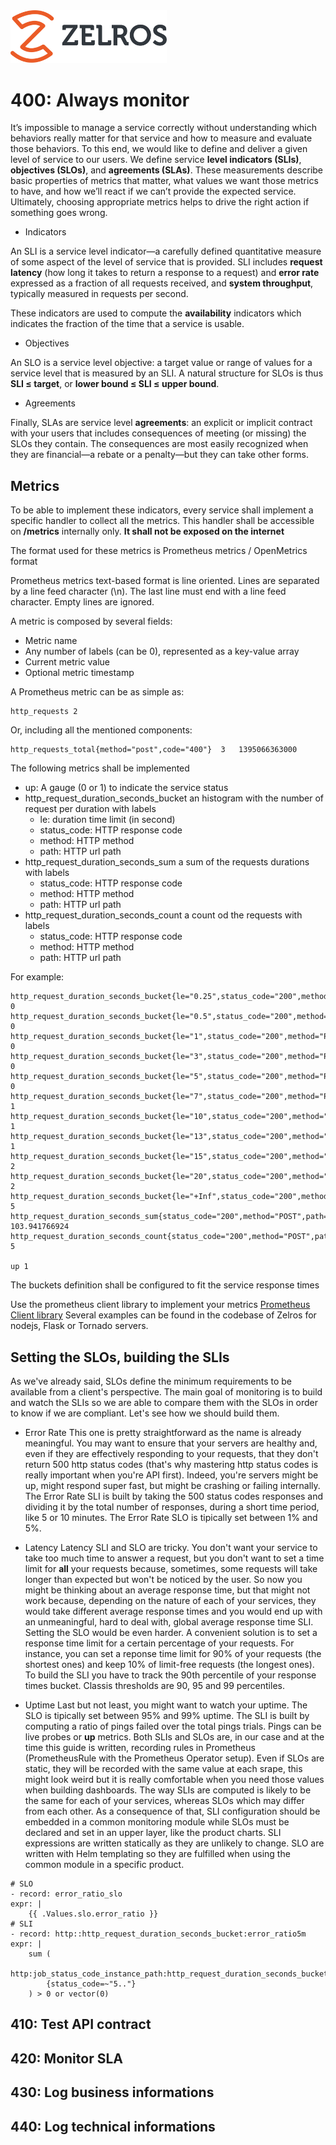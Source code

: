 <img src="./imgs/zelros.svg" width="250">

# 400: Always monitor

It’s impossible to manage a service correctly without understanding which behaviors really matter for that service 
and how to measure and evaluate those behaviors. To this end, we would like to define and deliver a given level of service to our users.
We define service **level indicators (SLIs)**, **objectives (SLOs)**, and **agreements (SLAs)**. 
These measurements describe basic properties of metrics that matter, what values we want those metrics to have, and how we’ll react if we can’t provide the expected service.
Ultimately, choosing appropriate metrics helps to drive the right action if something goes wrong.

- Indicators

An SLI is a service level indicator—a carefully defined quantitative measure of some aspect of the level of service that is provided.
SLI includes **request latency** (how long it takes to return a response to a request) and **error rate** expressed as a fraction of all requests received, 
and **system throughput**, typically measured in requests per second.

These indicators are used to compute the **availability** indicators which indicates the fraction of the time that a service is usable. 

- Objectives

An SLO is a service level objective: a target value or range of values for a service level that is measured by an SLI. 
A natural structure for SLOs is thus **SLI ≤ target**, or **lower bound ≤ SLI ≤ upper bound**.

- Agreements

Finally, SLAs are service level **agreements**: an explicit or implicit contract with your users that includes consequences of meeting (or missing) the SLOs they contain.
The consequences are most easily recognized when they are financial—a rebate or a penalty—but they can take other forms. 

## Metrics

To be able to implement these indicators, every service shall implement a specific handler to collect all the metrics.
This handler shall be accessible on **/metrics** internally only. **It shall not be exposed on the internet**

The format used for these metrics is Prometheus metrics / OpenMetrics format

Prometheus metrics text-based format is line oriented. Lines are separated by a line feed character (\n). 
The last line must end with a line feed character. Empty lines are ignored.

A metric is composed by several fields:
- Metric name
- Any number of labels (can be 0), represented as a key-value array
- Current metric value
- Optional metric timestamp

A Prometheus metric can be as simple as: 
```
http_requests 2
```
Or, including all the mentioned components:
```
http_requests_total{method="post",code="400"}  3   1395066363000
```

The following metrics shall be implemented
- up: A gauge (0 or 1) to indicate the service status
- http_request_duration_seconds_bucket an histogram with the number of request per duration with labels
    - le: duration time limit (in second)
    - status_code: HTTP response code
    - method: HTTP method
    - path: HTTP url path
- http_request_duration_seconds_sum a sum of the requests durations with labels
    - status_code: HTTP response code
    - method: HTTP method
    - path: HTTP url path
- http_request_duration_seconds_count a count od the requests with labels
    - status_code: HTTP response code
    - method: HTTP method
    - path: HTTP url path
    
For example:
```
http_request_duration_seconds_bucket{le="0.25",status_code="200",method="POST",path="/analyze"} 0
http_request_duration_seconds_bucket{le="0.5",status_code="200",method="POST",path="/analyze"} 0
http_request_duration_seconds_bucket{le="1",status_code="200",method="POST",path="/analyze"} 0
http_request_duration_seconds_bucket{le="3",status_code="200",method="POST",path="/analyze"} 0
http_request_duration_seconds_bucket{le="5",status_code="200",method="POST",path="/analyze"} 0
http_request_duration_seconds_bucket{le="7",status_code="200",method="POST",path="/analyze"} 1
http_request_duration_seconds_bucket{le="10",status_code="200",method="POST",path="/analyze"} 1
http_request_duration_seconds_bucket{le="13",status_code="200",method="POST",path="/analyze"} 1
http_request_duration_seconds_bucket{le="15",status_code="200",method="POST",path="/analyze"} 2
http_request_duration_seconds_bucket{le="20",status_code="200",method="POST",path="/analyze"} 2
http_request_duration_seconds_bucket{le="+Inf",status_code="200",method="POST",path="/analyze"} 5
http_request_duration_seconds_sum{status_code="200",method="POST",path="/analyze"} 103.941766924
http_request_duration_seconds_count{status_code="200",method="POST",path="/analyze"} 5

up 1
```
The buckets definition shall be configured to fit the service response times

Use the prometheus client library to implement your metrics [Prometheus Client library](https://prometheus.io/docs/instrumenting/clientlibs/)
Several examples can be found in the codebase of Zelros for nodejs, Flask or Tornado servers.

## Setting the SLOs, building the SLIs

As we've already said, SLOs define the minimum requirements to be available from a client's perspective. The main goal of monitoring is to build and watch the SLIs so we are able to compare them with the SLOs in order to know if we are compliant. Let's see how we should build them.

- Error Rate
This one is pretty straightforward as the name is already meaningful. You may want to ensure that your servers are healthy and, even if they are effectively responding to your requests, that they don't return 500 http status codes (that's why mastering http status codes is really important when you're API first). Indeed, you're servers might be up, might respond super fast, but might be crashing or failing internally.
The Error Rate SLI is built by taking the 500 status codes responses and dividing it by the total number of responses, during a short time period, like 5 or 10 minutes. The Error Rate SLO is tipically set between 1% and 5%.

- Latency
Latency SLI and SLO are tricky. You don't want your service to take too much time to answer a request, but you don't want to set a time limit for **all** your requests because, sometimes, some requests will take longer than expected but won't be noticed by the user.
So now you might be thinking about an average response time, but that might not work because, depending on the nature of each of your services, they would take different average response times and you would end up with an unmeaningful, hard to deal with, global average response time SLI. Setting the SLO would be even harder.
A convenient solution is to set a response time limit for a certain percentage of your requests. For instance, you can set a reponse time limit for 90% of your requests (the shortest ones) and keep 10% of limit-free requests (the longest ones). To build the SLI you have to track the 90th percentile of your response times bucket. Classis thresholds are 90, 95 and 99 percentiles.

- Uptime
Last but not least, you might want to watch your uptime. The SLO is tipically set between 95% and 99% uptime. The SLI is built by computing a ratio of pings failed over the total pings trials. Pings can be live probes or **up** metrics.
Both SLIs and SLOs are, in our case and at the time this guide is written, recording rules in Prometheus (PrometheusRule with the Prometheus Operator setup). Even if SLOs are static, they will be recorded with the same value at each srape, this might look weird but it is really comfortable when you need those values when building dashboards.
The way SLIs are computed is likely to be the same for each of your services, whereas SLOs which may differ from each other. As a consequence of that, SLI configuration should be embedded in a common monitoring module while SLOs must be declared and set in an upper layer, like the product charts. SLI expressions are written statically as they are unlikely to change. SLO are written with Helm templating so they are fulfilled when using the common module in a specific product.

```
# SLO
- record: error_ratio_slo
expr: |
    {{ .Values.slo.error_ratio }}
# SLI
- record: http::http_request_duration_seconds_bucket:error_ratio5m
expr: |
    sum (
    http:job_status_code_instance_path:http_request_duration_seconds_bucket:ratio_rate5m
        {status_code=~"5.."}
    ) > 0 or vector(0)
```

## 410: Test API contract


## 420: Monitor SLA


## 430: Log business informations


## 440: Log technical informations
